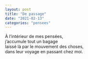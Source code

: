 ```yaml
---
layout: post
title: "De passage"
date: "2021-02-13"
categories: "pensees"
---
```


À l’intérieur de mes pensées,  
j’accumule tout un bagage  
laissé là par le mouvement des choses,  
dans leur voyage en passant chez moi.  
